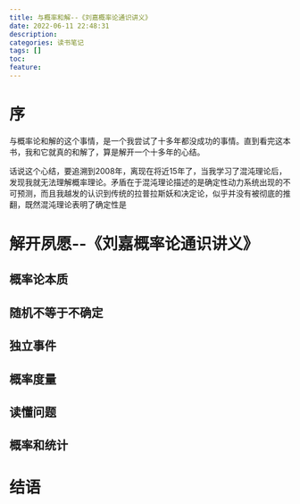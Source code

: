 ```yaml
---
title: 与概率和解--《刘嘉概率论通识讲义》
date: 2022-06-11 22:48:31
description: 
categories: 读书笔记
tags: [] 
toc: 
feature: 
---
```


# 序
与概率论和解的这个事情，是一个我尝试了十多年都没成功的事情。直到看完这本书，我和它就真的和解了，算是解开一个十多年的心结。

话说这个心结，要追溯到2008年，离现在将近15年了，当我学习了混沌理论后，发现我就无法理解概率理论。矛盾在于混沌理论描述的是确定性动力系统出现的不可预测，而且我越发的认识到传统的拉普拉斯妖和决定论，似乎并没有被彻底的推翻，既然混沌理论表明了确定性是

<!-- more -->

# 解开夙愿--《刘嘉概率论通识讲义》



## 概率论本质





## 随机不等于不确定





## 独立事件





## 概率度量





## 读懂问题





## 概率和统计



# 结语